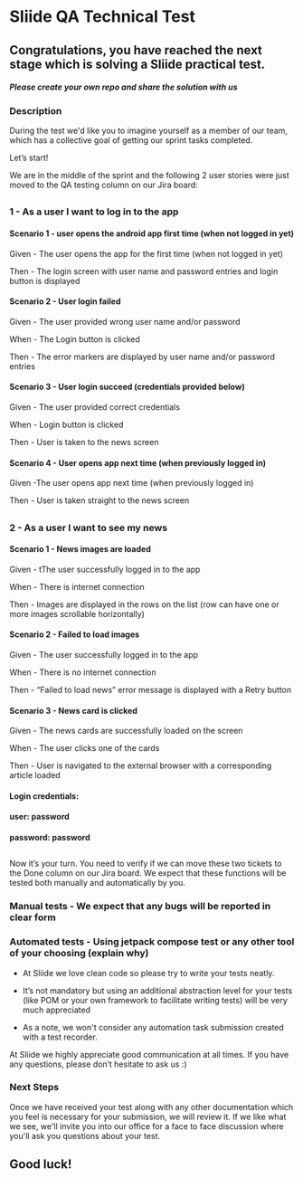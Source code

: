 # Sliide QA Technical Test
## Congratulations, you have reached the next stage which is solving a Sliide practical test.
##### Please create your own repo and share the solution with us

### Description
During the test we'd like you to imagine yourself as a member of our team, which has a collective goal of getting our sprint tasks completed.

Let’s start!

We are in the middle of the sprint and the following 2 user stories were just moved to the QA testing column on our Jira board:

##
### 1 - As a user I want to log in to the app

#### Scenario 1 - user opens the android app first time (when not logged in yet)

Given - The user opens the app for the first time (when not logged in yet)

Then - The login screen with user name and password entries and login button is displayed

#### Scenario 2 - User login failed

Given - The user provided wrong user name and/or password

When - The Login button is clicked

Then - The error markers are displayed by user name and/or password entries

#### Scenario 3 - User login succeed (credentials provided below)

Given - The user provided correct credentials

When - Login button is clicked

Then - User is taken to the news screen

#### Scenario 4 - User opens app next time (when previously logged in)

Given -The user opens app next time (when previously logged in)

Then - User is taken straight to the news screen

 ##

### 2 - As a user I want to see my news

#### Scenario 1 - News images are loaded

Given - tThe user successfully logged in to the app

When - There is internet connection

Then - Images are displayed in the rows on the list (row can have one or more images scrollable horizontally)

#### Scenario 2 - Failed to load images

Given - The user successfully logged in to the app

When - There is no internet connection

Then - “Failed to load news” error message is displayed with a Retry button

#### Scenario 3 - News card is clicked

Given - The news cards are successfully loaded on the screen

When - The user clicks one of the cards

Then - User is navigated to the external browser with a corresponding article loaded

#### Login credentials:
#### user: password
#### password: password

##

Now it’s your turn. You need to verify if we can move these two tickets to the Done column on our Jira board.
We expect that these functions will be tested both manually and automatically by you.

### Manual tests - We expect that any bugs will be reported in clear form

### Automated tests - Using jetpack compose test or any other tool of your choosing (explain why)

* At Sliide we love clean code so please try to write your tests neatly.

* It’s not mandatory but using an additional abstraction level for your tests (like POM or your own framework to facilitate writing tests) will be very much appreciated

* As a note, we won't consider any automation task submission created with a test recorder.

At Sliide we highly appreciate good communication at all times. If you have any questions, please don’t hesitate to ask us :)

### Next Steps
Once we have received your test along with any other documentation which you feel is necessary for your submission, we will review it. If we like what we see, we'll invite you into our office for
a face to face discussion where you'll ask you questions about your test.

## Good luck!
